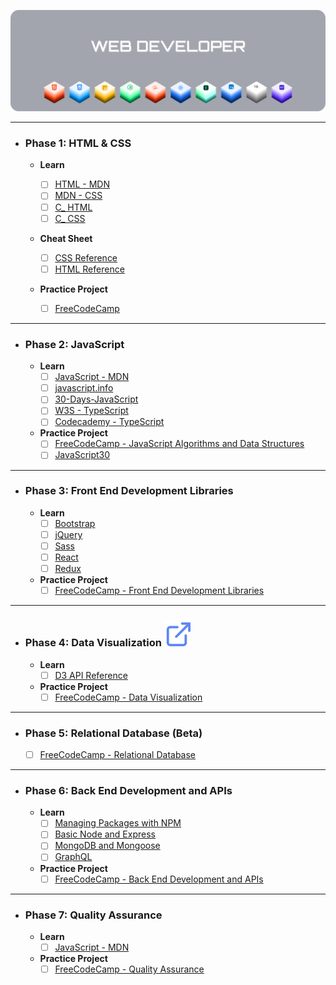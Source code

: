 ![](./assets/webdev.png)

---

- ### Phase 1: HTML & CSS
  - **Learn**
   
    - [ ] [HTML - MDN](https://developer.mozilla.org/en-US/docs/Web/HTML)
    - [ ] [MDN - CSS](https://developer.mozilla.org/en-US/docs/Web/CSS)
    - [ ] [C_ HTML](https://www.codecademy.com/resources/docs/html)
    - [ ] [C_ CSS](https://www.codecademy.com/resources/docs/css)
  - **Cheat Sheet**
    - [ ] [CSS Reference](https://cssreference.io)
    - [ ] [HTML Reference](https://htmlreference.io)
  - **Practice Project** 
    - [ ] [FreeCodeCamp](https://www.freecodecamp.org/learn/2022/responsive-web-design/)
---
- ### Phase 2: JavaScript
  - **Learn**
    - [ ] [JavaScript - MDN](https://developer.mozilla.org/en-US/docs/Web/JavaScript)
    - [ ] [javascript.info](https://javascript.info/)
    - [ ] [30-Days-JavaScript](https://github.com/Asabeneh/30-Days-Of-JavaScript)
    - [ ] [W3S - TypeScript](https://www.w3schools.com/typescript/index.php) 
    - [ ] [Codecademy - TypeScript](https://www.codecademy.com/resources/docs/typescript/about-typescript)
  - **Practice Project**
    - [ ] [FreeCodeCamp - JavaScript Algorithms and Data Structures](https://www.freecodecamp.org/learn/javascript-algorithms-and-data-structures/)
    - [ ] [JavaScript30](https://courses.wesbos.com/account/access/617db9c841ee9b1bad8dee49/view/194130650)
---
- ### Phase 3: Front End Development Libraries
  - **Learn**
    - [ ] [Bootstrap](https://htmlreference.io)
    - [ ] [jQuery](https://www.w3schools.com/jquery/default.asp)
    - [ ] [Sass](https://sass-lang.com/documentation/)
    - [ ] [React](https://github.com/Asabeneh/30-Days-Of-React)
    - [ ] [Redux](https://courses.wesbos.com/account/access/63e80f9181d1289fa3779813)
  - **Practice Project**
    - [ ] [FreeCodeCamp - Front End Development Libraries](https://www.freecodecamp.org/learn/front-end-development-libraries/)

---
- ### Phase 4: Data Visualization [![](./assets/link.svg)](https://d3js.org/)
  - **Learn**
    - [ ] [D3 API Reference](https://github.com/d3/d3/blob/main/API.md)
  - **Practice Project**
    - [ ] [FreeCodeCamp - Data Visualization](https://www.freecodecamp.org/learn/data-visualization/)
---
- ### Phase 5: Relational Database (Beta)
    - [ ] [FreeCodeCamp - Relational Database](https://www.freecodecamp.org/learn/relational-database/)
---
- ### Phase 6: Back End Development and APIs
  - **Learn**
    - [ ] [Managing Packages with NPM](https://nodejs.dev/en/learn/introduction-to-nodejs/)
    - [ ] [Basic Node and Express](https://www.w3schools.com/nodejs/)
    - [ ] [MongoDB and Mongoose](https://learn.mongodb.com/learning-paths/introduction-to-mongodb)
    - [ ] [GraphQL](https://app.patika.dev/courses/graphql)
  - **Practice Project** 
    - [ ] [FreeCodeCamp - Back End Development and APIs](https://www.freecodecamp.org/learn/back-end-development-and-apis/)
---
- ### Phase 7: Quality Assurance
  - **Learn**
    - [ ] [JavaScript - MDN]()
  - **Practice Project** 
    - [ ] [FreeCodeCamp - Quality Assurance](https://www.freecodecamp.org/learn/back-end-development-and-apis/)
